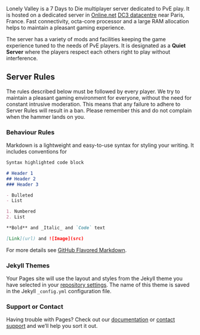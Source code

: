 Lonely Valley is a 7 Days to Die multiplayer server dedicated to PvE play. It is hosted on a dedicated server in [Online.net](https://online.net/en) [DC3 datacentre](https://www.scaleway.com/en/pdf/scaleway-dc3.pdf) near Paris, France. Fast connectivity, octa-core processor and a large RAM allocation helps to maintain a pleasant gaming experience.

The server has a variety of mods and facilities keeping the game experience tuned to the needs of PvE players. It is designated as a **Quiet Server** where the players respect each others right to play without interference.  

## Server Rules

The rules described below must be followed by every player. We try to maintain a pleasant gaming environment for everyone, without the need for constant intrusive moderation. This means that any failure to adhere to Server Rules will result in a ban. Please remember this and do not complain when the hammer lands on you.

### Behaviour Rules

Markdown is a lightweight and easy-to-use syntax for styling your writing. It includes conventions for

```markdown
Syntax highlighted code block

# Header 1
## Header 2
### Header 3

- Bulleted
- List

1. Numbered
2. List

**Bold** and _Italic_ and `Code` text

[Link](url) and ![Image](src)
```

For more details see [GitHub Flavored Markdown](https://guides.github.com/features/mastering-markdown/).

### Jekyll Themes

Your Pages site will use the layout and styles from the Jekyll theme you have selected in your [repository settings](https://github.com/duck511/lonely_valley/settings). The name of this theme is saved in the Jekyll `_config.yml` configuration file.

### Support or Contact

Having trouble with Pages? Check out our [documentation](https://help.github.com/categories/github-pages-basics/) or [contact support](https://github.com/contact) and we’ll help you sort it out.
